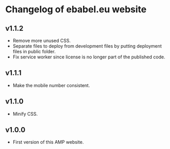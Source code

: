 # Changelog of ebabel.eu website

## v1.1.2
- Remove more unused CSS.
- Separate files to deploy from development files by putting deployment files in public folder.
- Fix service worker since license is no longer part of the published code.

## v1.1.1
- Make the mobile number consistent.

## v1.1.0
- Minify CSS.

## v1.0.0
- First version of this AMP website.
